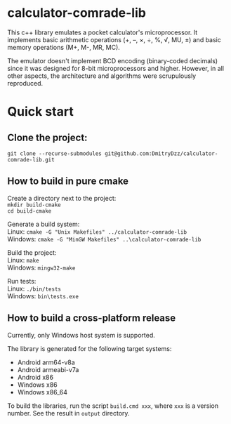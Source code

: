 # calculator-comrade-lib
This c++ library emulates a pocket calculator's microprocessor. It implements basic arithmetic operations (+, –, ×, ÷, %, √, MU, ±) and basic memory operations (M+, M-, MR, MC).

The emulator doesn't implement BCD encoding (binary-coded decimals) since it was designed for 8-bit microprocessors and higher. However, in all other aspects, the architecture and algorithms were scrupulously reproduced.

# Quick start
## Clone the project:
`git clone --recurse-submodules git@github.com:DmitryDzz/calculator-comrade-lib.git`

## How to build in pure cmake
Create a directory next to the project:<br>
`mkdir build-cmake`<br>
`cd build-cmake`

Generate a build system:<br>
Linux: `cmake -G "Unix Makefiles" ../calculator-comrade-lib`<br>
Windows: `cmake -G "MinGW Makefiles" ..\calculator-comrade-lib`<br>

Build the project:<br>
Linux: `make`<br>
Windows: `mingw32-make`

Run tests:<br>
Linux: `./bin/tests`<br>
Windows: `bin\tests.exe`

## How to build a cross-platform release
Currently, only Windows host system is supported.

The library is generated for the following target systems:
* Android arm64-v8a
* Android armeabi-v7a
* Android x86
* Windows x86
* Windows x86_64

To build the libraries, run the script `build.cmd xxx`, where `xxx` is a version number. See the result in `output` directory.
